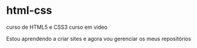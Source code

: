 # html-css
 curso de HTML5 e CSS3 curso em video

Estou aprendendo a criar sites e agora vou gerenciar os meus repositórios